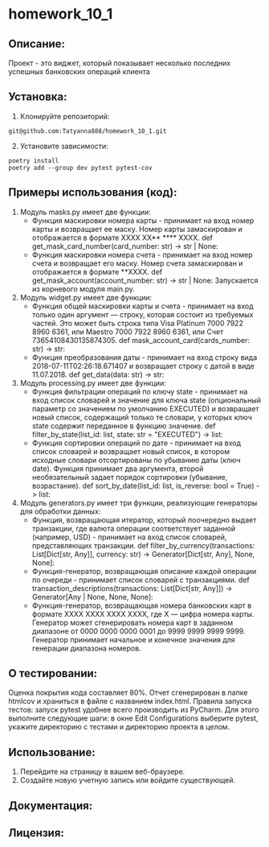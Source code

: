 # homework_10_1

## Описание:

Проект - это виджет, который показывает несколько последних успешных банковских операций клиента

## Установка:
1. Клонируйте репозиторий:
```
git@github.com:Tatyanna888/homework_10_1.git
```
2. Установите зависимости:
```
poetry install
poetry add --group dev pytest pytest-cov
```
## Примеры использования (код):

1. Модуль masks.py имеет две функции:
   - Функция маскировки номера карты - принимает на вход номер карты и возвращает ее маску. Номер карты замаскирован и отображается в формате XXXX XX** **** XXXX. 
def get_mask_card_number(card_number: str) -> str | None:
   - Функция маскировки номера счета - принимает на вход номер счета и возвращает его маску. Номер счета замаскирован и отображается в формате **XXXX.
def get_mask_account(account_number: str) -> str | None:
   Запускается из корневого модуля main.py.
2. Модуль widget.py имеет две функции:
   - Функция общей маскировки карты и счета - принимает на вход только один аргумент — строку, которая состоит из требуемых частей. Это может быть строка типа 
Visa Platinum 7000 7922 8960 6361, или Maestro 7000 7922 8960 6361, или Счет 73654108430135874305. 
def mask_account_card(cards_number: str) -> str:
   - Функция преобразования даты - принимает на вход строку вида 2018-07-11T02:26:18.671407 и возвращает строку с датой в виде 11.07.2018. 
def get_data(data: str) -> str:
3. Модуль processing.py имеет две функции:
   - Функция фильтрации операций по ключу state - принимает на вход список словарей и значение для ключа state (опциональный параметр со значением по умолчанию 
EXECUTED) и возвращает новый список, содержащий только те словари, у которых ключ state содержит переданное в функцию значение.
def filter_by_state(list_id: list, state: str = "EXECUTED") -> list:
   - Функция сортировки операций по дате - принимает на вход список словарей и возвращает новый список, в котором исходные словари отсортированы по убыванию даты (ключ 
date). Функция принимает два аргумента, второй необязательный задает порядок сортировки (убывание, возрастание).
def sort_by_date(list_id: list, is_reverse: bool = True) -> list:
4. Mодуль generators.py имеет три функции,  реализующие генераторы для обработки данных:
   - Функция, возвращающая итератор, который поочередно выдает транзакции, где валюта операции соответствует заданной (например, USD) - принимает на вход список словарей, представляющих транзакции.
def filter_by_currency(transactions: List[Dict[str, Any]], currency: str) -> Generator[Dict[str, Any], None, None]:
   - Функция-генератор, возвращающая описание каждой операции по очереди - принимает список словарей с транзакциями.
def transaction_descriptions(transactions: List[Dict[str, Any]]) -> Generator[Any | None, None, None]:
   - Функция-генератор, возвращающая номера банковских карт в формате XXXX XXXX XXXX XXXX, где X — цифра номера карты. Генератор может сгенерировать номера карт в заданном диапазоне от 0000 0000 0000 0001 до 9999 9999 9999 9999. 
Генератор принимает начальное и конечное значения для генерации диапазона номеров.
## О тестировании:
Оценка покрытия кода составляет 80%. Отчет сгенерирован в папке htmlcov и храниться в файле с названием index.html.
Правила запуска тестов: запуск pytest удобнее всего производить из PyCharm. Для этого выполните следующие шаги: в окне Edit Configurations выберите pytest, укажите директорию с тестами и директорию проекта в целом.

## Использование:

1. Перейдите на страницу в вашем веб-браузере.
2. Создайте новую учетную запись или войдите существующей.

## Документация:

## Лицензия:
